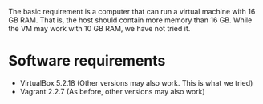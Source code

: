 The basic requirement is a computer that can run a virtual machine with 16 GB RAM.
That is, the host should contain more memory than 16 GB. While the VM may work
with 10 GB RAM, we have not tried it.

# Software requirements

* VirtualBox 5.2.18 (Other versions may also work. This is what we tried)
* Vagrant 2.2.7 (As before, other versions may also work)

